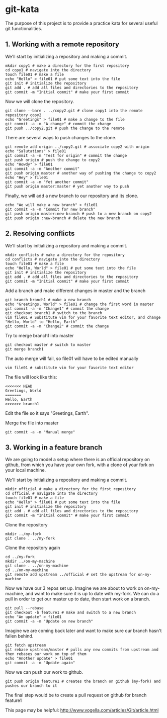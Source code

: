 git-kata
========

The purpose of this project is to provide a practice kata for several useful git functionalities.

## 1. Working with a remote repository

We'll start by initializing a repository and making a commit.

    mkdir copy1 # make a directory for the first repository
    cd copy1 # navigate into the directory
    touch file01 # make a file
    echo "Hello" > file01 # put some text into the file
    git init # initialize the repository
    git add . # add all files and directories to the repository
    git commit -m "Initial commit" # make your first commit

Now we will clone the repository.

    git clone --bare . ../copy2.git # clone copy1 into the remote repository copy2
    echo "Greetings" > file01 # make a change to the file
    git commit -a -m "A change" # commit the change
    git push ../copy2.git # push the change to the remote

There are several ways to push changes to the clone.

    git remote add origin ../copy2.git # associate copy2 with origin
    echo "Salutations" > file01
    git commit -a -m "Test for origin" # commit the change
    git push origin # push the change to copy2
    echo "Howdy" > file01
    git commit -a -m "Another commit"
    git push origin master # another way of pushing the change to copy2
    echo "Hey" > file01
    git commit -a -m "Yet another commit"
    git push origin master:master # yet another way to push

Finally, we will add a new branch to our repository and its clone.

    echo "We will make a new branch" > file01
    git commit -a -m "Commit for new branch"
    git push origin master:new-branch # push to a new branch on copy2
    git push origin :new-branch # delete the new branch

## 2. Resolving conflicts

We'll start by initializing a repository and making a commit.

    mkdir conflicts # make a directory for the repository
    cd conflicts # navigate into the directory
    touch file01 # make a file
    echo "Hello, World" > file01 # put some text into the file
    git init # initialize the repository
    git add . # add all files and directories to the repository
    git commit -m "Initial commit" # make your first commit

Add a branch and make different changes in master and the branch

    git branch branch1 # make a new branch
    echo "Greetings, World" > file01 # change the first word in master
    git commit -a -m "Change1" # commit the change
    git checkout branch1 # switch to the branch
    vim file01 # Substitute vim for your favorite text editor, and change "Hello, World" to "Hello, Earth"
    git commit -a -m "Change2" # commit the change

Try to merge branch1 into master

    git checkout master # switch to master
    git merge branch1

The auto merge will fail, so file01 will have to be edited manually

    vim file01 # substitute vim for your favorite text editor

The file will look like this:

    <<<<<<< HEAD
    Greetings, World
    =======
    Hello, Earth
    >>>>>>> branch1

Edit the file so it says "Greetings, Earth".

Merge the file into master

    git commit -a -m "Manual merge"

## 3. Working in a feature branch

We are going to model a setup where there is an official repository on github, from which you have your own fork,
with a clone of your fork on your local machine.

We'll start by initializing a repository and making a commit.

    mkdir official # make a directory for the first repository
    cd official # navigate into the directory
    touch file01 # make a file
    echo "Hello" > file01 # put some text into the file
    git init # initialize the repository
    git add . # add all files and directories to the repository
    git commit -m "Initial commit" # make your first commit

Clone the repository

    mkdir ../my-fork
    git clone . ../my-fork

Clone the repository again

    cd ../my-fork
    mkdir ../on-my-machine
    git clone . ../on-my-machine
    cd ../on-my-machine
    git remote add upstream ../official # set the upstream for on-my-machine

Now we have our 3 repos set up.  Imagine we are about to work on on-my-machine, and want to make sure it is up to date
with my-fork.  We can do a pull in order to get our master up to date, then start work on a branch.

    git pull --rebase
    git checkout -b feature1 # make and switch to a new branch
    echo "An update" > file01
    git commit -a -m "Update on new branch"

Imagine we are coming back later and want to make sure our branch hasn't fallen behind.

    git fetch upstream
    git rebase upstream/master # pulls any new commits from upstream and then rebases our work on top of them
    echo "Another update" > file01
    git commit -a -m "Update again"

Now we can push our work to github.

    git push origin feature1 # creates the branch on github (my-fork) and pushes our branch to it

The final step would be to create a pull request on github for branch feature1

This page may be helpful:  http://www.vogella.com/articles/Git/article.html